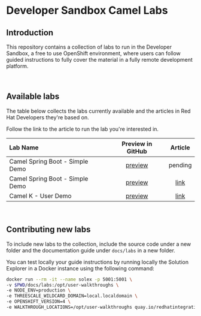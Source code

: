 # Developer Sandbox Camel Labs

## Introduction

This repository contains a collection of labs to run in the Developer Sandbox, a free to use OpenShift environment, where users can follow guided instructions to fully cover the material in a fully remote development platform.

<br>

## Available labs

The table below collects the labs currently available and the articles in Red Hat Developers they're based on.

Follow the link to the article to run the lab you're interested in.

|            Lab Name             | Preview in GitHub | Article | 
|:--------------------------------|:-------:|:-----------------:|
| Camel Spring Boot - Simple Demo  | [preview](docs/labs/camelq/walkthrough.adoc)| pending
| Camel Spring Boot - Simple Demo  | [preview](docs/labs/camelsb/walkthrough.adoc)| [link](https://developers.redhat.com/articles/2023/02/10/how-run-camel-spring-boot-red-hat-developer-sandbox)
| Camel K - User Demo             | [preview](docs/labs/camelk/walkthrough.adoc) | [link](https://developers.redhat.com/articles/2023/03/09/try-camel-k-developer-sandbox)

<br/>

## Contributing new labs

To include new labs to the collection, include the source code under a new folder and the documentation guide under `docs/labs` in a new folder.

You can test locally your guide instructions by running locally the Solution Explorer in a Docker instance using the following command:

```bash
docker run --rm -it --name solex -p 5001:5001 \
-v $PWD/docs/labs:/opt/user-walkthroughs \
-e NODE_ENV=production \
-e THREESCALE_WILDCARD_DOMAIN=local.localdomain \
-e OPENSHIFT_VERSION=4 \
-e WALKTHROUGH_LOCATIONS=/opt/user-walkthroughs quay.io/redhatintegration/tutorial-web-app:latest
```